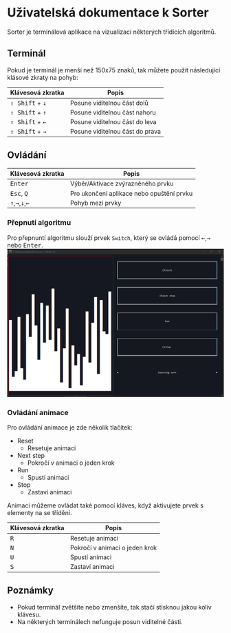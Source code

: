 # Uživatelská dokumentace k Sorter

Sorter je terminálová aplikace na vizualizaci některých třídících algoritmů.

## Terminál

Pokud je terminál je menší než 150x75 znaků, tak můžete použít následující klásové zkraty na pohyb:

| Klávesová zkratka                 | Popis                           |
| --------------------------------- | ------------------------------- |
| <kbd>⇧ Shift</kbd> + <kbd>↓</kbd> | Posune viditelnou část dolů     |
| <kbd>⇧ Shift</kbd> + <kbd>↑</kbd> | Posune viditelnou část nahoru   |
| <kbd>⇧ Shift</kbd> + <kbd>←</kbd> | Posune viditelnou část do leva  |
| <kbd>⇧ Shift</kbd> + <kbd>→</kbd> | Posune viditelnou část do prava |

## Ovládání

| Klávesová zkratka                                   | Popis                                     |
| --------------------------------------------------- | ----------------------------------------- |
| <kbd>Enter</kbd>                                    | Výběr/Aktivace zvýrazněného prvku         |
| <kbd>Esc</kbd>, <kbd>Q</kbd>                        | Pro ukončení aplikace nebo opuštění prvku |
| <kbd>↑</kbd>,<kbd>→</kbd>,<kbd>↓</kbd>,<kbd>←</kbd> | Pohyb mezi prvky                          |

### Přepnutí algoritmu

Pro přepnuntí algoritmu slouží prvek `Switch`, který se ovládá pomocí <kbd>←</kbd>,<kbd>→</kbd> nebo <kbd>Enter</kbd>.
![Ukazka](./algo_change.gif)

### Ovládání animace

Pro ovládání animace je zde několik tlačítek:

- Reset
  - Resetuje animaci
- Next step
  - Pokročí v animaci o jeden krok
- Run
  - Spustí animaci
- Stop
  - Zastaví animaci

Animaci můžeme ovládat také pomocí kláves, když aktivujete prvek s elementy na se třídění.

| Klávesová zkratka | Popis                          |
| ----------------- | ------------------------------ |
| <kbd>R</kbd>      | Resetuje animaci               |
| <kbd>N</kbd>      | Pokročí v animaci o jeden krok |
| <kbd>U</kbd>      | Spustí animaci                 |
| <kbd>S</kbd>      | Zastaví animaci                |


## Poznámky

- Pokud terminál zvětšíte nebo zmenšíte, tak stačí stisknou jakou koliv klávesu.
- Na některých terminálech nefunguje posun viditelné části.
